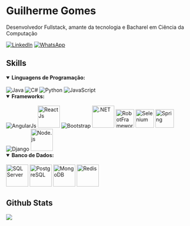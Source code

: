# Guilherme Gomes

Desenvolvedor Fullstack, amante da tecnologia e Bacharel em Ciência da Computação

[![LinkedIn](https://img.shields.io/badge/LinkedIn-0077B5?style=for-the-badge&logo=linkedin&logoColor=white)](https://www.linkedin.com/in/guioliveira1711/)
[![WhatsApp](https://img.shields.io/badge/WhatsApp-25D366?style=for-the-badge&logo=whatsapp&logoColor=white)](https://api.whatsapp.com/send?l=pt&amp;phone=5511973864580)

## **Skills**

<details open>
	<summary><b>Linguagens de Programação:</b></summary>
	<br> 
	<img title="Java" alt="Java" src="https://icongr.am/devicon/java-original.svg?size=50&color=currentColor">  
	<img title="C#" alt="C#" src="https://icongr.am/devicon/csharp-original.svg?size=50&color=currentColor">  
	<img title="Python" alt="Python" src="https://icongr.am/devicon/python-original.svg?size=50&color=currentColor">  
	<img title="JavaScript" alt="JavaScript" src="https://icongr.am/devicon/javascript-original.svg?size=50&color=currentColor">  
</details>

<details open>
	<summary><b>Frameworks:</b></summary>
	<br>
	<img title="AngularJs" alt="AngularJs" src="https://icongr.am/devicon/angularjs-original.svg?size=50&color=currentColor">
	<img title="ReactJs" alt="ReactJs" src="https://cdn.jsdelivr.net/gh/devicons/devicon@latest/icons/react/react-original.svg" width="60" height="60">
	<img title="Bootstrap" alt="Bootstrap" src="https://icongr.am/simple/bootstrap.svg?size=50&color=currentColor&colored=true">
	<img title=".NET" alt=".NET" src="https://cdn.jsdelivr.net/gh/devicons/devicon@latest/icons/dot-net/dot-net-original.svg" width="60" height="60">
	<img title="RobotFramework" alt= "RobotFramework" src="https://github.com/GuilhermeOliveira591/GuilhermeOliveira591/assets/65633355/f31dd9b6-2a67-40e1-b75b-7e0c056c74b9" width="50" height="50">
	<img title="Selenium" alt= "Selenium" src="https://upload-icon.s3.us-east-2.amazonaws.com/uploads/icons/png/15484977381551942825-512.png" width="50" height="50">
 	<img title="Spring" alt= "Spring" src="https://cdn.jsdelivr.net/gh/devicons/devicon@latest/icons/spring/spring-original.svg" width="50" height="50">
	<img title="Django" alt= "Django" src="https://icongr.am/devicon/django-original.svg?size=60&color=currentColor">
	<img title="Node.js" alt= "Node.js" src="https://cdn.jsdelivr.net/gh/devicons/devicon@latest/icons/nodejs/nodejs-original-wordmark.svg" width="60" height="60">
</details>

<details open>
	<summary><b>Banco de Dados:</b></summary>
	<br>
	<img title="SQL Server" alt= "SQL Server" src="https://cdn.jsdelivr.net/gh/devicons/devicon@latest/icons/microsoftsqlserver/microsoftsqlserver-plain-wordmark.svg" width="60" height="60">
	<img title="PostgreSQL" alt= "PostgreSQL" src="https://cdn.jsdelivr.net/gh/devicons/devicon@latest/icons/postgresql/postgresql-plain-wordmark.svg" width="60" height="60">
	<img title="MongoDB" alt= "MongoDB" src="https://cdn.jsdelivr.net/gh/devicons/devicon@latest/icons/mongodb/mongodb-original-wordmark.svg" width="60" height="60">
	<img title="Redis" alt= "Redis" src="https://cdn.jsdelivr.net/gh/devicons/devicon@latest/icons/redis/redis-original-wordmark.svg" width="60" height="60">
</details>

## **Github Stats**
<div>
	<img src="https://github-readme-stats.vercel.app/api?username=GuilhermeOliveira591&show_icons=true&count_private=true&hide_border=true" align="center" />
</div>
<br />
